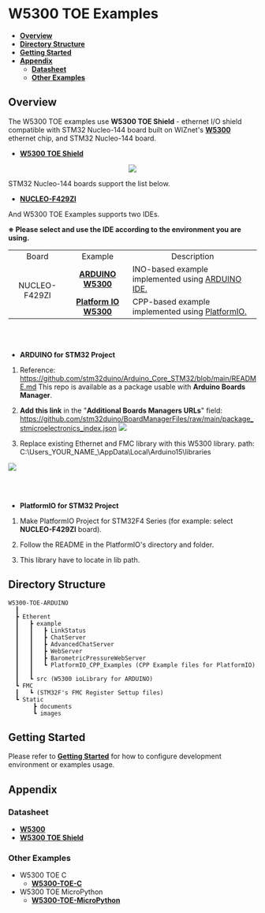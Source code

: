 # W5300 TOE Examples

- [**Overview**](#overview)
- [**Directory Structure**](#directory_structure)
- [**Getting Started**](#getting_started)
- [**Appendix**](#appendix)
    - [**Datasheet**](#datasheet)
    - [**Other Examples**](#other_examples)



<a name="overview"></a>
## Overview

The W5300 TOE examples use **W5300 TOE Shield** - ethernet I/O shield compatible with STM32 Nucleo-144 board built on WIZnet's [**W5300**][link-w5300] ethernet chip, and STM32 Nucleo-144 board.

- [**W5300 TOE Shield**][link-w5300_toe_shield]

<p align="center"><img src="https://github.com/Wiznet/W5300-TOE-C/blob/main/Static/images/w5300_toe_shield_main.png"></p>

STM32 Nucleo-144 boards support the list below.

- [**NUCLEO-F429ZI**][link-nucleo-f429zi]

And W5300 TOE Examples supports two IDEs.

**※ Please select and use the IDE according to the environment you are using.**


<table>
  <tr>
    <td align=center>Board</td>
    <td align=center>Example</td>
    <td align=center>Description</td>
  </tr>
  <tr>
    <td align=center rowspan="2">NUCLEO-F429ZI</td>
    <td align=center><a href="https://github.com/Wiznet/W5300-TOE-ARDUINO/tree/main/Ethernet/examples"><b>ARDUINO W5300</b></td>
    <td>INO-based example implemented using <a href="https://www.arduino.cc/en/software">ARDUINO IDE.</td>
  </tr>
  <tr>
    <td align=center><a href="https://github.com/Wiznet/W5300-TOE-ARDUINO/tree/main/Ethernet/examples/PlatformIO_CPP_Examples"><b>Platform IO W5300</b>
    </td>
    <td>CPP-based example implemented using <a href="https://platformio.org">PlatformIO.  
    </td>
  </tr>
</table>

<br></br>
- **ARDUINO for STM32 Project**

1. Reference: https://github.com/stm32duino/Arduino_Core_STM32/blob/main/README.md
This repo is available as a package usable with **Arduino Boards Manager**.

2. **Add this link** in the "**Additional Boards Managers URLs**" field:
https://github.com/stm32duino/BoardManagerFiles/raw/main/package_stmicroelectronics_index.json
![][link-stm-json-path]

3. Replace existing Ethernet and FMC library with this W5300 library.
  path: C:\Users\_YOUR_NAME_\AppData\Local\Arduino15\libraries
  
  ![][link-ethernet-path]

<br></br>
- **PlatformIO for STM32 Project**

1. Make PlatformIO Project for  STM32F4 Series (for example: select **NUCLEO-F429ZI** board).

2. Follow the README in the PlatformIO's directory and folder.

3. This library have to locate in lib  path.

<a name="directory_structure"></a>
## Directory Structure

```
W5300-TOE-ARDUINO
  ┃
  ┣ Etherent
  ┃   ┣ example
  ┃   ┃   ┣ LinkStatus
  ┃   ┃   ┣ ChatServer
  ┃   ┃   ┣ AdvancedChatServer
  ┃   ┃   ┣ WebServer
  ┃   ┃   ┣ BarometricPressureWebServer
  ┃   ┃   ┗ PlatformIO_CPP_Examples (CPP Example files for PlatformIO)
  ┃   ┃
  ┃   ┗ src (W5300 ioLibrary for ARDUINO)
  ┗ FMC
  ┃   ┗ (STM32F's FMC Register Settup files)
  ┗ Static
       ┣ documents
       ┗ images
```



<a name="getting_started"></a>
## Getting Started

Please refer to [**Getting Started**][link-getting_started] for how to configure development environment or examples usage.



<a name="appendix"></a>
## Appendix



<a name="datasheet"></a>
### Datasheet

- [**W5300**][link-datasheet_w5300]
- [**W5300 TOE Shield**][link-datasheet_w5300_toe_shield]



<a name="other_examples"></a>
### Other Examples

- W5300 TOE C
    - [**W5300-TOE-C**][link-w5300-toe-C]
- W5300 TOE MicroPython
    - [**W5300-TOE-MicroPython**][link-w5300-toe-micropython]



<!--
Link
-->

[link-w5300]: https://docs.wiznet.io/Product/iEthernet/W5300
[link-w5300_toe_shield]: fill_in_the_blank
[link-nucleo-f429zi]: https://www.st.com/en/evaluation-tools/nucleo-f429zi.html
[link-getting_started]: https://github.com/Wiznet/W5300-TOE-Arduino/blob/main/Static/documents/getting_started.md
[link-datasheet_w5300]: https://docs.wiznet.io/img/products/w5300/W5300_DS_V134E.pdf
[link-datasheet_w5300_toe_shield]: fill_in_the_blank
[link-w5300-toe-C]: https://github.com/Wiznet/W5300-TOE-C
[link-w5300-toe-micropython]: https://github.com/Wiznet/W5300-TOE-MicroPython
[link-ethernet-path]: https://github.com/Wiznet/W5300-TOE-Arduino/blob/main/Static/iamges/arduino_ethernet_path.jpg
[link-stm-json-path]: https://github.com/Wiznet/W5300-TOE-Arduino/blob/main/Static/iamges/getting_started/stm_arduino_json.png
